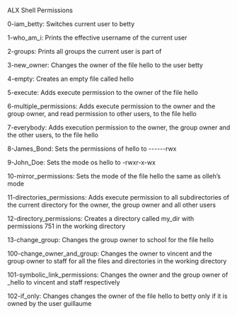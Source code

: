 ALX Shell Permissions

0-iam_betty: Switches current user to betty

1-who_am_i: Prints the effective username of the current user

2-groups: Prints all groups the current user is part of

3-new_owner: Changes the owner of the file hello to the user betty

4-empty: Creates an empty file called hello

5-execute: Adds execute permission to the owner of the file hello

6-multiple_permissions: Adds execute permission to the owner and the group owner, and read permission to other users, to the file hello

7-everybody: Adds execution permission to the owner, the group owner and the other users, to the file hello

8-James_Bond: Sets the permissions of hello to ------rwx

9-John_Doe: Sets the mode os hello to -rwxr-x-wx

10-mirror_permissions: Sets the mode of the file hello the same as olleh’s mode

11-directories_permissions: Adds execute permission to all subdirectories of the current directory for the owner, the group owner and all other users

12-directory_permissions: Creates a directory called my_dir with permissions 751 in the working directory

13-change_group: Changes the group owner to school for the file hello

100-change_owner_and_group: Changes the owner to vincent and the group owner to staff for all the files and directories in the working directory

101-symbolic_link_permissions: Changes the owner and the group owner of _hello to vincent and staff respectively

102-if_only: Changes changes the owner of the file hello to betty only if it is owned by the user guillaume
